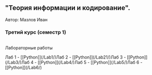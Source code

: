 ## "Теория информации и кодирование".
​Автор: Мазлов Иван
​<br><h3>Третий курс (семестр 1)</h3>
<br>Лабораторные работы<br> 

<table>
  <tr>Лаб 1 - [[Python]](/Lab1/)</tr>
  <tr>Лаб 2 - [[Python]](/Lab21/)</tr>
  <tr>Лаб 3 - [[Python]](/Lab3/)</tr>
  <tr>Лаб 4 - [[Python]](/Lab4/)</tr>
  <tr>Лаб 5 - [[Python]](/Lab5/)</tr>
  <tr>Лаб 6 - [[Python]](/Lab6/)</tr>
</table>
